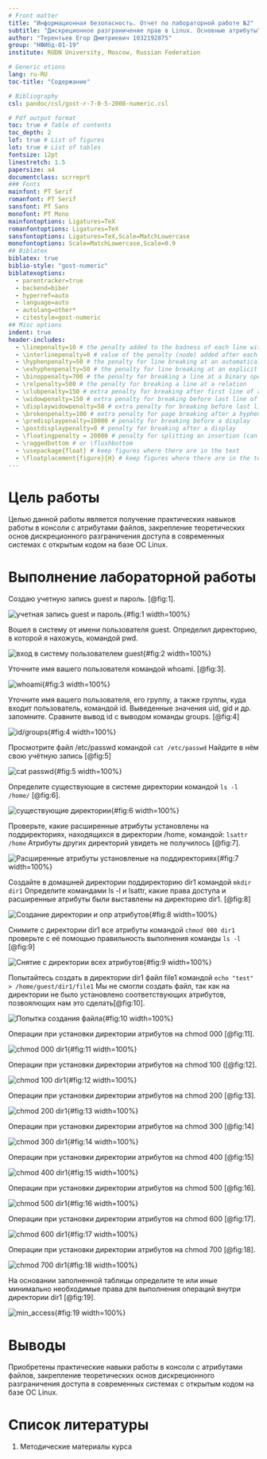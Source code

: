 ```yaml
---
# Front matter
title: "Информационная безопасность. Отчет по лабораторной работе №2"
subtitle: "Дискреционное разграничение прав в Linux. Основные атрибуты"
author: "Терентьев Егор Дмитриевич 1032192875"
group: "НФИбд-01-19"
institute: RUDN University, Moscow, Russian Federation

# Generic otions
lang: ru-RU
toc-title: "Содержание"

# Bibliography
csl: pandoc/csl/gost-r-7-0-5-2008-numeric.csl

# Pdf output format
toc: true # Table of contents
toc_depth: 2
lof: true # List of figures
lot: true # List of tables
fontsize: 12pt
linestretch: 1.5
papersize: a4
documentclass: scrreprt
### Fonts
mainfont: PT Serif
romanfont: PT Serif
sansfont: PT Sans
monofont: PT Mono
mainfontoptions: Ligatures=TeX
romanfontoptions: Ligatures=TeX
sansfontoptions: Ligatures=TeX,Scale=MatchLowercase
monofontoptions: Scale=MatchLowercase,Scale=0.9
## Biblatex
biblatex: true
biblio-style: "gost-numeric"
biblatexoptions:
  - parentracker=true
  - backend=biber
  - hyperref=auto
  - language=auto
  - autolang=other*
  - citestyle=gost-numeric
## Misc options
indent: true
header-includes:
  - \linepenalty=10 # the penalty added to the badness of each line within a paragraph (no associated penalty node) Increasing the value makes tex try to have fewer lines in the paragraph.
  - \interlinepenalty=0 # value of the penalty (node) added after each line of a paragraph.
  - \hyphenpenalty=50 # the penalty for line breaking at an automatically inserted hyphen
  - \exhyphenpenalty=50 # the penalty for line breaking at an explicit hyphen
  - \binoppenalty=700 # the penalty for breaking a line at a binary operator
  - \relpenalty=500 # the penalty for breaking a line at a relation
  - \clubpenalty=150 # extra penalty for breaking after first line of a paragraph
  - \widowpenalty=150 # extra penalty for breaking before last line of a paragraph
  - \displaywidowpenalty=50 # extra penalty for breaking before last line before a display math
  - \brokenpenalty=100 # extra penalty for page breaking after a hyphenated line
  - \predisplaypenalty=10000 # penalty for breaking before a display
  - \postdisplaypenalty=0 # penalty for breaking after a display
  - \floatingpenalty = 20000 # penalty for splitting an insertion (can only be split footnote in standard LaTeX)
  - \raggedbottom # or \flushbottom
  - \usepackage{float} # keep figures where there are in the text
  - \floatplacement{figure}{H} # keep figures where there are in the text
---
```


# Цель работы

Целью данной работы является получение практических навыков работы в консоли с атрибутами файлов,
закрепление теоретических основ дискреционного разграничения доступа в современных системах с открытым кодом на базе ОС Linux.

# Выполнение лабораторной работы

Создаю учетную запись guest и пароль. [@fig:1].

![учетная запись guest и пароль.](pics/1_useradd_passwd.png){#fig:1 width=100%}

Вошел в систему от имени пользователя guest. Определил директорию, в которой я нахожусь, командой pwd.

![вход в систему пользователем guest](pics/2_guest_pwd.png){#fig:2 width=100%}

Уточните имя вашего пользователя командой whoami. [@fig:3].

![whoami](pics/3_whoami.png){#fig:3 width=100%}

Уточните имя вашего пользователя, его группу, а также группы, куда входит пользователь, командой id. Выведенные значения uid, gid и др. запомните.
Сравните вывод id с выводом команды groups. [@fig:4]

![id/groups](pics/4_id_groups.png){#fig:4 width=100%}

Просмотрите файл /etc/passwd командой `cat /etc/passwd` Найдите в нём свою учётную запись [@fig:5]

![cat passwd](pics/5_cat_passwd.png){#fig:5 width=100%}

Определите существующие в системе директории командой `ls -l /home/` [@fig:6].

![существующие директории](pics/6_ls.png){#fig:6 width=100%}

Проверьте, какие расширенные атрибуты установлены на поддиректориях, находящихся в директории /home, командой: `lsattr /home`
Атрибуты других директорий увидеть не получилось [@fig:7].

![Расширенные атрибуты установленые на поддиректориях](pics/7_lsattr.png){#fig:7 width=100%}

Создайте в домашней директории поддиректорию dir1 командой `mkdir dir1`
Определите командами ls -l и lsattr, какие права доступа и расширенные атрибуты были выставлены на директорию dir1. [@fig:8]

![Создание директории и опр атрибутов](pics/8_mkdir.png){#fig:8 width=100%}

Снимите с директории dir1 все атрибуты командой `chmod 000 dir1`
проверьте с её помощью правильность выполнения команды `ls -l` [@fig:9]

![Снятие с директории всех атрибутов](pics/9_chmod.png){#fig:9 width=100%}

Попытайтесь создать в директории dir1 файл file1 командой
`echo "test" > /home/guest/dir1/file1`
Мы не смогли создать файл, так как на директории не было установлено соответствующих атрибутов, позвоялющих нам это сделать[@fig:10].

![Попытка создания файла](pics/10_echo.png){#fig:10 width=100%}

Операции при установки директории атрибутов на chmod 000 [@fig:11].

![chmod 000 dir1](pics/11_dir000.png){#fig:11 width=100%}

Операции при установки директории атрибутов на chmod 100 ([@fig:12].

![chmod 100 dir1](pics/12_dir100.png){#fig:12 width=100%}

Операции при установки директории атрибутов на chmod 200 [@fig:13].

![chmod 200 dir1](pics/13_dir200.png){#fig:13 width=100%}

Операции при установки директории атрибутов на chmod 300 [@fig:14]

![chmod 300 dir1](pics/14_dir300.png){#fig:14 width=100%}

Операции при установки директории атрибутов на chmod 400 [@fig:15]

![chmod 400 dir1](pics//15_dir400.png){#fig:15 width=100%}

Операции при установки директории атрибутов на chmod 500 [@fig:16].

![chmod 500 dir1](pics/16_dir500.png){#fig:16 width=100%}

Операции при установки директории атрибутов на chmod 600 [@fig:17].

![chmod 600 dir1](pics/17_dir600.png){#fig:17 width=100%}

Операции при установки директории атрибутов на chmod 700 [@fig:18].

![chmod 700 dir1](pics/18_dir700.png){#fig:18 width=100%}

На основании заполненной таблицы определите те или иные минимально необходимые права для выполнения операций внутри директории dir1 [@fig:19].

![min_access](pics/19_minaccess.png){#fig:19 width=100%}

# Выводы

Приобретены практические навыки работы в консоли с атрибутами файлов,
закрепление теоретических основ дискреционного разграничения доступа в современных системах с открытым кодом на базе ОС Linux.

# Список литературы

1. Методические материалы курса
